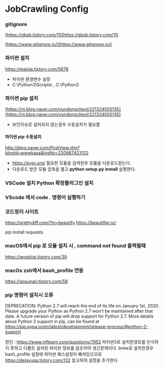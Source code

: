 


# JobCrawling Config 


### gitignore 
[https://gbsb.tistory.com/11](https://gbsb.tistory.com/11)

[https://www.gitignore.io/](https://www.gitignore.io/)

### 파이썬 설치 
https://mainia.tistory.com/5678
- 파이썬 환경변수 설정 
- C:\Python3\Scripts\ , C:\Python3



### 파이썬 pip 설치 
[https://m.blog.naver.com/yundongcheol/221324500135](https://m.blog.naver.com/yundongcheol/221324500135)
- 보안이슈로 설치되지 않는경우 수동설치가 필요함 

#### 파이썬 pip 수동설치 
http://blog.naver.com/PostView.nhn?blogId=wwwkasa&logNo=220887423122

- https://pypi.org/ 필요한 모듈을 검색한후 모듈을 다운로드받는다.
- 다운로드 받은 모듈 압축을 풀고 **python setup.py install** 실행한다.



### VSCode 설치  Python 확장플러그인 설치 


### VScode 에서 code . 명령어 실행하기 

### 코드정리 사이트 
https://prettydiff.com/?m=beautify
https://beautifier.io/

pip install requests



### macOS에서 pip 로 모듈 설치 시 , command not found 출력될때
https://wookiist.tistory.com/39


### macOs zsh에서 bash_profile 연동
https://gosunari.tistory.com/58

### pip 명령어 설치시 오류
DEPRECATION: Python 2.7 will reach the end of its life on January 1st, 2020. Please upgrade your Python as Python 2.7 won't be maintained after that date. A future version of pip will drop support for Python 2.7. More details about Python 2 support in pip, can be found at https://pip.pypa.io/en/latest/development/release-process/#python-2-support

원인 : https://www.inflearn.com/questions/7952
파이썬3로 설치한경로를 인식하지 못하고 디폴트 설치된 파이썬 정보를 참조하여 생긴문제이다.
brew로 설치한경우 bash_profile 설정에 파이썬 패스설정이 빠져있으므로 
https://dejavuqa.tistory.com/132 참고하여 설정을 추가한다. 

